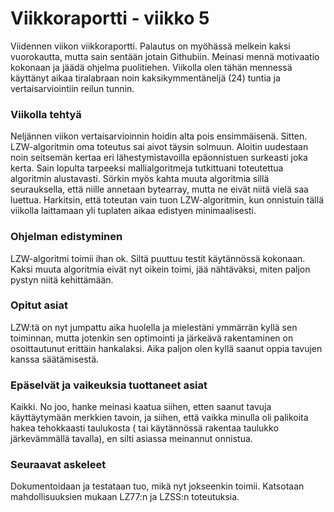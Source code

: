 # Viikkoraportti - viikko 5

Viidennen viikon viikkoraportti. Palautus on myöhässä melkein kaksi vuorokautta, mutta sain sentään jotain Githubiin. Meinasi mennä motivaatio kokonaan ja jäädä ohjelma puolitiehen.
Viikolla olen tähän mennessä käyttänyt aikaa tiralabraan noin kaksikymmentäneljä (24) tuntia ja vertaisarviointiin reilun tunnin.

### Viikolla tehtyä

Neljännen viikon vertaisarvioinnin hoidin alta pois ensimmäisenä. Sitten. LZW-algoritmin oma toteutus sai aivot täysin solmuun. Aloitin uudestaan noin seitsemän kertaa eri
lähestymistavoilla epäonnistuen surkeasti joka kerta. Sain lopulta tarpeeksi mallialgoritmeja tutkittuani toteutettua algoritmin alustavasti. Sörkin myös kahta muuta algoritmia
sillä seurauksella, että niille annetaan bytearray, mutta ne eivät niitä vielä saa luettua. Harkitsin, että toteutan vain tuon LZW-algoritmin, kun onnistuin tällä viikolla
laittamaan yli tuplaten aikaa edistyen minimaalisesti.

### Ohjelman edistyminen

LZW-algoritmi toimii ihan ok. Siltä puuttuu testit käytännössä kokonaan. Kaksi muuta algoritmia eivät nyt oikein toimi, jää nähtäväksi, miten paljon pystyn niitä kehittämään.

### Opitut asiat

LZW:tä on nyt jumpattu aika huolella ja mielestäni ymmärrän kyllä sen toiminnan, mutta jotenkin sen optimointi ja järkeävä rakentaminen on osoittautunut erittäin hankalaksi.
Aika paljon olen kyllä saanut oppia tavujen kanssa säätämisestä.

### Epäselvät ja vaikeuksia tuottaneet asiat

Kaikki. No joo, hanke meinasi kaatua siihen, etten saanut tavuja käyttäytymään merkkien tavoin, ja siihen, että vaikka minulla oli palikoita hakea tehokkaasti taulukosta (
tai käytännössä rakentaa taulukko järkevämmällä tavalla), en silti asiassa meinannut onnistua.

### Seuraavat askeleet

Dokumentoidaan ja testataan tuo, mikä nyt jokseenkin toimii. Katsotaan mahdollisuuksien mukaan LZ77:n ja LZSS:n toteutuksia.
